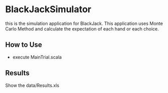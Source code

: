 BlackJackSimulator
==================

this is the simulation application for BlackJack.
This application uses Monte Carlo Method and calculate the expectation of each hand or each choice.


How to Use
---------
 - execute MainTrial.scala

Results
---------
Show the data/Results.xls